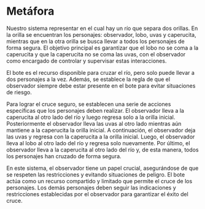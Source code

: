 # Metáfora

Nuestro sistema representar en el cual hay un río que separa dos orillas. En la orilla se encuentran los personajes: observador, lobo, uvas y caperucita, mientras que en la otra orilla se busca llevar a todos los personajes de forma segura. El objetivo principal es garantizar que el lobo no se coma a la caperucita y que la caperucita no se coma las uvas, con el observador como encargado de controlar y supervisar estas interacciones.

El bote es el recurso disponible para cruzar el río, pero solo puede llevar a dos personajes a la vez. Además, se establece la regla de que el observador siempre debe estar presente en el bote para evitar situaciones de riesgo.

Para lograr el cruce seguro, se establecen una serie de acciones específicas que los personajes deben realizar. El observador lleva a la caperucita al otro lado del río y luego regresa solo a la orilla inicial. Posteriormente el observador lleva las uvas al otro lado mientras aún mantiene a la caperucita la orilla inicial. A continuación, el observador deja las uvas y regresa con la caperucita a la orilla inicial. Luego, el observador lleva al lobo al otro lado del río y regresa solo nuevamente. Por último, el observador lleva a la caperucita al otro lado del río y, de esta manera, todos los personajes han cruzado de forma segura.

En este sistema, el observador tiene un papel crucial, asegurándose de que se respeten las restricciones y evitando situaciones de peligro. El bote actúa como un recurso compartido y limitado que permite el cruce de los personajes. Los demás personajes deben seguir las indicaciones y restricciones establecidas por el observador para garantizar el éxito del cruce.

